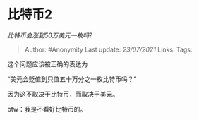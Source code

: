 # 比特币2
*比特币会涨到50万美元一枚吗?*

> Author: #Anonymity
> Last update: *23/07/2021*
> Links:
> Tags:

这个问题应该被正确的表达为

“美元会贬值到只值五十万分之一枚比特币吗？”

因为这不取决于比特币，而取决于美元。

btw：我是不看好比特币的。
